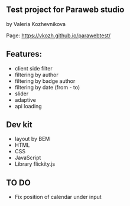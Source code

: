 ## Test project for Paraweb studio

by Valeria Kozhevnikova

Page: https://vkozh.github.io/parawebtest/

## Features:

- client side filter
- filtering by author
- filtering by badge author
- filtering by date (from - to)
- slider
- adaptive
- api loading

## Dev kit

- layout by BEM
- HTML
- CSS
- JavaScript
- Library flickity.js
  <!-- - NPM -->
  <!-- - SCSS -->

## TO DO

- Fix position of calendar under input
